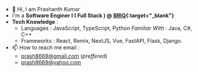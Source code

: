- 👋 Hi, I am Prashanth Kumar
- I'm a **Software Enginer I ( Full Stack ) @ [BRIQ](https://www.briq.com/){:target="_blank"}**
- **Tech Knowledge** :
  - Languages : JavaScript, TypeScript, Python
                *Familiar With* : Java, C#, C++
  - Frameworks : React, Remix, NextJS, Vue, FastAPI, Flask, Django.
- 📫 How to reach me email :
  - prash8669@gmail.com (*preffered*)
  - prash8669@yahoo.com

<!---
kupras06/kupras06 is a ✨ special ✨ repository because its `README.md` (this file) appears on your GitHub profile.
You can click the Preview link to take a look at your changes.
--->
